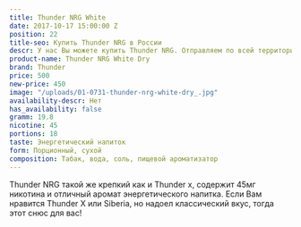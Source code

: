 ```yaml
---
title: Thunder NRG White
date: 2017-10-17 15:00:00 Z
position: 22
title-seo: Купить Thunder NRG в России
descr: У нас Вы можете купить Thunder NRG. Отправляем по всей территории России.
product-name: Thunder NRG White Dry
brand: Thunder
price: 500
new-price: 450
image: "/uploads/01-0731-thunder-nrg-white-dry_.jpg"
availability-descr: Нет
has_availability: false
gramm: 19.8
nicotine: 45
portions: 18
taste: Энергетический напиток
form: Порционный, сухой
composition: Табак, вода, соль, пищевой ароматизатор
---
```


Thunder NRG такой же крепкий как и Thunder x, содержит 45мг никотина и отличный аромат энергетического напитка.
Если Вам нравится Thunder X или Siberia, но надоел классический вкус, тогда этот снюс для вас!